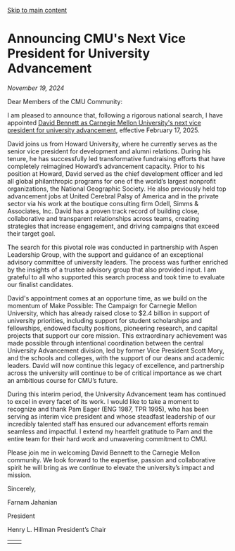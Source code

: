 [Skip to main content](https://www.cmu.edu/leadership/president/campus-comms/11-19-24#main-content)

# Announcing CMU's Next Vice President for University Advancement

_November 19, 2024_

Dear Members of the CMU Community:

I am pleased to announce that, following a rigorous national search, I have appointed [David Bennett as Carnegie Mellon University's next vice president for university advancement](https://www.cmu.edu/news/stories/archives/2024/november/david-bennett-to-join-carnegie-mellon-university-as-vice-president-for-university-advancement?utm_source=sfmc&utm_medium=email&utm_campaign=2024-11-19+VP+for+UA+Announcement&utm_term=David+Bennett+has+been+appointed+Carnegie+Mellon+University%26amp%3b%23x27%3bs+new+Vice+President+for+University+Advancement&utm_id=587449&sfmc_id=258311359), effective February 17, 2025.

David joins us from Howard University, where he currently serves as the senior vice president for development and alumni relations. During his tenure, he has successfully led transformative fundraising efforts that have completely reimagined Howard’s advancement capacity. Prior to his position at Howard, David served as the chief development officer and led all global philanthropic programs for one of the world’s largest nonprofit organizations, the National Geographic Society. He also previously held top advancement jobs at United Cerebral Palsy of America and in the private sector via his work at the boutique consulting firm Odell, Simms & Associates, Inc. David has a proven track record of building close, collaborative and transparent relationships across teams, creating strategies that increase engagement, and driving campaigns that exceed their target goal.

The search for this pivotal role was conducted in partnership with Aspen Leadership Group, with the support and guidance of an exceptional advisory committee of university leaders. The process was further enriched by the insights of a trustee advisory group that also provided input. I am grateful to all who supported this search process and took time to evaluate our finalist candidates.

David's appointment comes at an opportune time, as we build on the momentum of Make Possible: The Campaign for Carnegie Mellon University, which has already raised close to $2.4 billion in support of university priorities, including support for student scholarships and fellowships, endowed faculty positions, pioneering research, and capital projects that support our core mission. This extraordinary achievement was made possible through intentional coordination between the central University Advancement division, led by former Vice President Scott Mory, and the schools and colleges, with the support of our deans and academic leaders. David will now continue this legacy of excellence, and partnership across the university will continue to be of critical importance as we chart an ambitious course for CMU’s future.

During this interim period, the University Advancement team has continued to excel in every facet of its work. I would like to take a moment to recognize and thank Pam Eager (ENG 1987, TPR 1995), who has been serving as interim vice president and whose steadfast leadership of our incredibly talented staff has ensured our advancement efforts remain seamless and impactful. I extend my heartfelt gratitude to Pam and the entire team for their hard work and unwavering commitment to CMU.

Please join me in welcoming David Bennett to the Carnegie Mellon community. We look forward to the expertise, passion and collaborative spirit he will bring as we continue to elevate the university’s impact and mission.

Sincerely,

Farnam Jahanian

President

Henry L. Hillman President’s Chair

|     |     |
| --- | --- |
|  |  |
